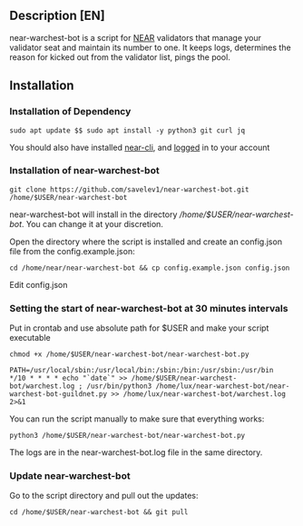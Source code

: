 ## Description [EN]

near-warchest-bot is a script for [NEAR](https://near.org/) validators that manage your validator seat and maintain its number to one. It keeps logs, determines the reason for kicked out from the validator list, pings the pool.

## Installation

### Installation of Dependency

```
sudo apt update $$ sudo apt install -y python3 git curl jq
```

You should also have installed [near-cli](https://github.com/near/near-cli), and [logged](https://github.com/nearprotocol/stakewars/blob/master/challenges/challenge001.md#1connect-near-cli-to-your-betanet-wallet) in to your account 

### Installation of near-warchest-bot

```
git clone https://github.com/savelev1/near-warchest-bot.git /home/$USER/near-warchest-bot
```

near-warchest-bot will install in the directory */home/$USER/near-warchest-bot*. You can change it at your discretion.

Open the directory where the script is installed and create an config.json file from the config.example.json:

```
cd /home/near/near-warchest-bot && cp config.example.json config.json
```

Edit config.json

### Setting the start of near-warchest-bot at 30 minutes intervals

Put in crontab and use absolute path for $USER and make your script executable
```
chmod +x /home/$USER/near-warchest-bot/near-warchest-bot.py
```

```
PATH=/usr/local/sbin:/usr/local/bin:/sbin:/bin:/usr/sbin:/usr/bin
*/10 * * * * echo "`date`" >> /home/$USER/near-warchest-bot/warchest.log ; /usr/bin/python3 /home/lux/near-warchest-bot/near-warchest-bot-guildnet.py >> /home/lux/near-warchest-bot/warchest.log 2>&1
```

You can run the script manually to make sure that everything works:

```
python3 /home/$USER/near-warchest-bot/near-warchest-bot.py
```

The logs are in the near-warchest-bot.log file in the same directory.

### Update near-warchest-bot

Go to the script directory and pull out the updates:

```
cd /home/$USER/near-warchest-bot && git pull
```
